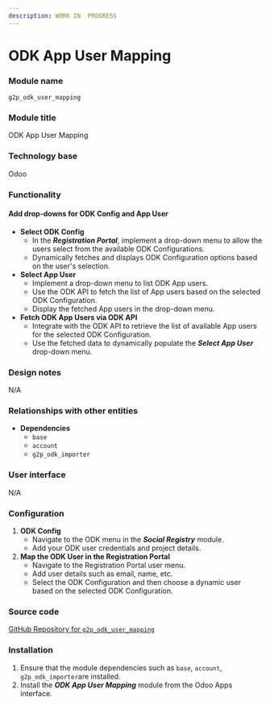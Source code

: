 ```yaml
---
description: WORK IN  PROGRESS
---
```


# ODK App User Mapping

### **Module name**

`g2p_odk_user_mapping`

### **Module title**

ODK App User Mapping

### **Technology base**

Odoo

### **Functionality**

#### **Add drop-downs for ODK Config and App User**

* **Select ODK Config**
  * In the _**Registration Portal**_, implement a drop-down menu to allow the users select from the available ODK Configurations.
  * Dynamically fetches and displays ODK Configuration options based on the user's selection.
* **Select App User**
  * Implement a drop-down menu to list ODK App users.
  * Use the ODK API to fetch the list of App users based on the selected ODK Configuration.
  * Display the fetched App users in the drop-down menu.
* **Fetch ODK App Users via ODK API**
  * Integrate with the ODK API to retrieve the list of available App users for the selected ODK Configuration.
  * Use the fetched data to dynamically populate the _**Select App User**_ drop-down menu.

### **Design notes**

N/A

### **Relationships with other entities**

* **Dependencies**
  * `base`
  * `account`
  * `g2p_odk_importer`

### **User interface**

N/A

### **Configuration**

1. **ODK Config**
   * Navigate to the ODK menu in the _**Social Registry**_ module.
   * Add your ODK user credentials and project details.
2. **Map the ODK User in the Registration Portal**
   * Navigate to the Registration Portal user menu.
   * Add user details such as email, name, etc.
   * Select the ODK Configuration and then choose a dynamic user based on the selected ODK Configuration.

### **Source code**

[GitHub Repository for `g2p_odk_user_mapping`](https://github.com/OpenG2P/openg2p-registration-portal/blob/17.0-develop/g2p\_odk\_user\_mapping)

### **Installation**

1. Ensure that the module dependencies such as `base`, `account`, `g2p_odk_importer`are installed.
2. Install the _**ODK App User Mapping**_ module from the Odoo Apps interface.
